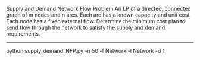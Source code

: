 Supply and Demand Network Flow Problem
An LP of a directed, connected graph of m nodes and n arcs. 
Each arc has a known capacity and unit cost. 
Each node has a fixed external flow.
Determine the minimum cost plan to send flow through the network to satisfy the supply and demand requirements. 

--------------------------------------------------------------------------------------------

python supply_demand_NFP.py -n 50 -f Network -l Network -d 1
